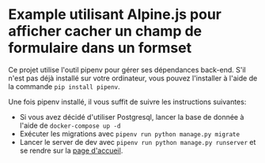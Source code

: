 # Example utilisant Alpine.js pour afficher cacher un champ de formulaire dans un formset

Ce projet utilise l'outil pipenv pour gérer ses dépendances back-end. S'il n'est pas
déjà installé sur votre ordinateur, vous pouvez l'installer à l'aide de la commande
`pip install pipenv`.

Une fois pipenv installé, il vous suffit de suivre les instructions suivantes:
- Si vous avez décidé d'utiliser Postgresql, lancer la base de donnée à l'aide de `docker-compose up -d`
- Exécuter les migrations avec `pipenv run python manage.py migrate`
- Lancer le server de dev avec `pipenv run python manage.py runserver` et se rendre sur la [page d'accueil](http://localhost:8000).